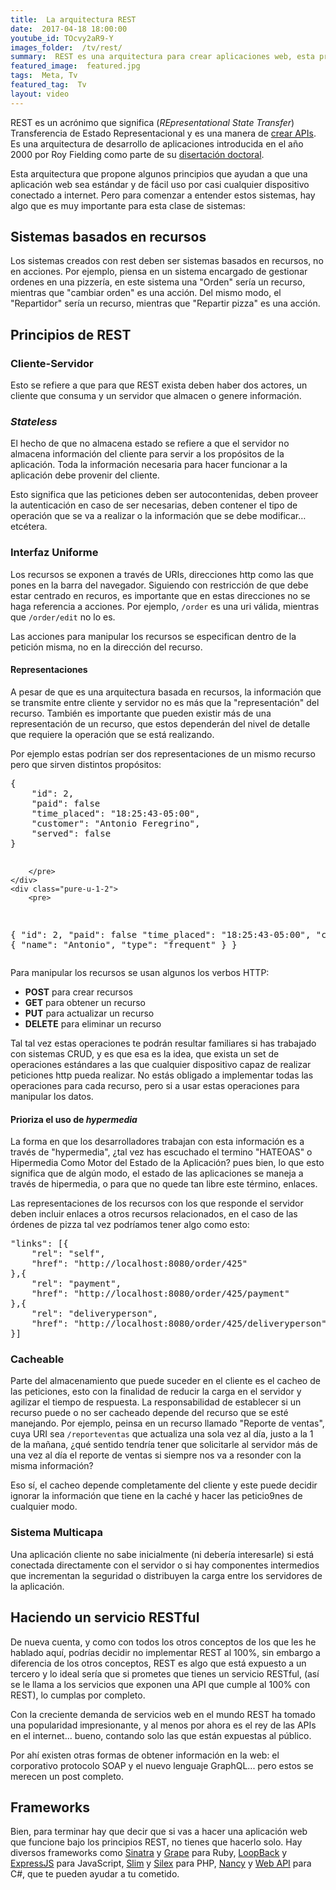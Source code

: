 ```yaml
---
title:  La arquitectura REST
date:  2017-04-18 18:00:00
youtube_id: TOcvy2aR9-Y
images_folder:  /tv/rest/
summary:  REST es una arquitectura para crear aplicaciones web, esta propone cinco principios que hacen que una aplicación sea fácil de usar y que tenga un alto grado de compatibilidad con otros sistemas.
featured_image:  featured.jpg
tags:  Meta, Tv
featured_tag:  Tv
layout: video
---
```


REST es un acrónimo que significa (*REpresentational State Transfer*) Transferencia de Estado Representacional y es una manera de <a href="..\apis" target="_blank">crear APIs</a>. Es una arquitectura de desarrollo de aplicaciones introducida en el año 2000 por Roy Fielding como parte de su <a href="https://www.ics.uci.edu/~fielding/pubs/dissertation/fielding_dissertation_2up.pdf" target="_blank">disertación doctoral</a>.

Esta arquitectura que propone algunos principios que ayudan a que una aplicación web sea estándar y de fácil uso por casi cualquier dispositivo conectado a internet. Pero para comenzar a entender estos sistemas, hay algo que es muy importante para esta clase de sistemas: 

## Sistemas basados en recursos 
Los sistemas creados con rest deben ser sistemas basados en recursos, no en acciones. Por ejemplo, piensa en un sistema encargado de gestionar ordenes en una pizzería, en este sistema una "Orden" sería un recurso, mientras que "cambiar orden" es una acción. Del mismo modo, el "Repartidor" sería un recurso, mientras que "Repartir pizza" es una acción.  

## Principios de REST  

### Cliente-Servidor 
Esto se refiere a que para que REST exista deben haber dos actores, un cliente que consuma y un servidor que almacen o genere información. 

### *Stateless*
El hecho de que no almacena estado se refiere a que el servidor no almacena información del cliente para servir a los propósitos de la aplicación. Toda la información necesaria para hacer funcionar a la aplicación debe provenir del cliente. 

Esto significa que las peticiones deben ser autocontenidas, deben proveer la autenticación en caso de ser necesarias, deben contener el tipo de operación que se va a realizar o la información que se debe modificar… etcétera.

### Interfaz Uniforme  
Los recursos se exponen a través de URIs, direcciones http como las que pones en la barra del navegador. Siguiendo con restricción de que debe estar centrado en recuros, es importante que en estas direcciones no se haga referencia a acciones. Por ejemplo, `/order` es una uri válida, mientras que `/order/edit` no lo es.   

Las acciones para manipular los recursos se especifican dentro de la petición misma, no en la dirección del recurso.

#### Representaciones 
A pesar de que es una arquitectura basada en recursos, la información que se transmite entre cliente y servidor no es más que la "representación" del recurso. También es importante que pueden existir más de una representación de un recurso, que estos dependerán del nivel de detalle que requiere la operación que se está realizando. 

Por ejemplo estas podrían ser dos representaciones de un mismo recurso pero que sirven distintos propósitos:  

<div class="pure-g">
    <div class="pure-u-1-2">
        <pre>
{
	"id": 2,
	"paid": false
	"time_placed": "18:25:43-05:00",
	"customer": "Antonio Feregrino",
    "served": false
}  
  

        </pre>
	</div>
    <div class="pure-u-1-2">
        <pre>
{
	"id": 2,
	"paid": false
	"time_placed": "18:25:43-05:00",
	"customer": {
		"name": "Antonio",
		"type": "frequent"
	}
}
        </pre>
	</div>
</div>

Para manipular los recursos se usan algunos los verbos HTTP:   

 - **POST** para crear recursos
 - **GET** para obtener un recurso
 - **PUT** para actualizar un recurso
 - **DELETE** para eliminar un recurso  

Tal tal vez estas operaciones te podrán resultar familiares si has trabajado con sistemas CRUD, y es que esa es la idea, que exista un set de operaciones estándares a las que cualquier dispositivo capaz de realizar peticiones http pueda realizar. No estás obligado a implementar todas las operaciones para cada recurso, pero si a usar estas operaciones para manipular los datos.

#### Prioriza el uso de *hypermedia*  
La forma en que los desarrolladores trabajan con esta información es a través de "hypermedia", ¿tal vez has escuchado el termino "HATEOAS" o Hipermedia Como Motor del Estado de la Aplicación? pues bien, lo que esto significa que de algún modo, el estado de las aplicaciones se maneja a través de hipermedia, o para que no quede tan libre este término, enlaces.

Las representaciones de los recursos con los que responde el servidor deben incluir enlaces a otros recursos relacionados, en el caso de las órdenes de pizza tal vez podríamos tener algo como esto:  

<pre>
"links": [{
    "rel": "self",
    "href": "http://localhost:8080/order/425"
},{
    "rel": "payment",
    "href": "http://localhost:8080/order/425/payment"
},{
    "rel": "deliveryperson",
    "href": "http://localhost:8080/order/425/deliveryperson"
}]
</pre>

### Cacheable  
Parte del almacenamiento que puede suceder en el cliente es el cacheo de las peticiones, esto con la finalidad de reducir la carga en el servidor y agilizar el tiempo de respuesta. La responsabilidad de establecer si un recurso puede o no ser cacheado depende del recurso que se esté manejando. Por ejemplo, peinsa en un recurso llamado "Reporte de ventas", cuya URI sea `/reporteventas` que actualiza una sola vez al día, justo a la 1 de la mañana, ¿qué sentido tendría tener que solicitarle al servidor más de una vez al día el reporte de ventas si siempre nos va a resonder con la misma información?  

Eso sí, el cacheo depende completamente del cliente y este puede decidir ignorar la información que tiene en la caché y hacer las peticio9nes de cualquier modo.  

### Sistema Multicapa  
Una aplicación cliente no sabe inicialmente (ni debería interesarle) si está conectada directamente con el servidor o si hay componentes intermedios que incrementan la seguridad o distribuyen la carga entre los servidores de la aplicación.

## Haciendo un servicio RESTful 
De nueva cuenta, y como con todos los otros conceptos de los que les he hablado aquí, podrías decidir no implementar REST al 100%, sin embargo a diferencia de los otros conceptos, REST es algo que está expuesto a un tercero y lo ideal sería que si prometes que tienes un servicio RESTful, (así se le llama a los servicios que exponen una API que cumple al 100% con REST), lo cumplas por completo.  

Con la creciente demanda de servicios web en el mundo REST ha tomado una popularidad impresionante, y al menos por ahora es el rey de las APIs en el internet... bueno, contando solo las que están expuestas al público. 

Por ahí existen otras formas de obtener información en la web: el corporativo protocolo SOAP y el nuevo lenguaje GraphQL... pero estos se merecen un post completo.  

## Frameworks  
Bien, para terminar hay que decir que si vas a hacer una aplicación web que funcione bajo los principios REST, no tienes que hacerlo solo. Hay diversos frameworks como <a href="http://www.sinatrarb.com/" target="_blank">Sinatra</a> y <a href="https://github.com/ruby-grape/grape" target="_blank">Grape</a> para Ruby, <a href="https://loopback.io/" target="_blank">LoopBack</a> y <a href="http://expressjs.com/" target="_blank">ExpressJS</a> para JavaScript, <a href="https://www.slimframework.com/" target="_blank">Slim</a> y <a href="https://silex.sensiolabs.org/" target="_blank">Silex</a> para PHP, <a href="http://nancyfx.org/" target="_blank">Nancy</a> y <a href="https://docs.microsoft.com/en-us/aspnet/web-api/overview/getting-started-with-aspnet-web-api/tutorial-your-first-web-api" target="_blank">Web API</a> para C#, que te pueden ayudar a tu cometido. 
